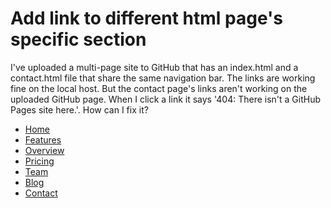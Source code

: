 
# Add link to different html page's specific section

I've uploaded a multi-page site to GitHub that has an index.html and a contact.html file that share the same navigation bar.
The links are working fine on the local host. But the contact page's links aren't working on the uploaded GitHub page. When I click a link it says '404: There isn't a GitHub Pages site here.'. How can I fix it?


<ul class="nav__links">
  <li><a href="/#header">Home</a></li>
  <li><a href="/#features">Features</a></li>
  <li><a href="/#overview">Overview</a></li>
  <li><a href="/#pricing">Pricing</a></li>
  <li><a href="/#team">Team</a></li>
  <li><a href="/#blog">Blog</a></li>
  <li><a href="#">Contact</a></li>
 </ul>




        